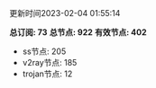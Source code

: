 更新时间2023-02-04 01:55:14

**总订阅: 73**
**总节点: 922**
**有效节点: 402**
- ss节点: 205
- v2ray节点: 185
- trojan节点: 12
